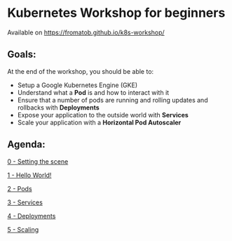 # Kubernetes Workshop for beginners

Available on https://fromatob.github.io/k8s-workshop/

## Goals:

At the end of the workshop, you should be able to:

- Setup a Google Kubernetes Engine (GKE)
- Understand what a **Pod** is and how to interact with it
- Ensure that a number of pods are running and rolling updates and rollbacks with **Deployments**
- Expose your application to the outside world with **Services**
- Scale your application with a **Horizontal Pod Autoscaler**

## Agenda:

[0 - Setting the scene](/k8s-workshop/0-SettingTheScene)

[1 - Hello World!](/k8s-workshop/1-HelloWorld)

[2 - Pods](/k8s-workshop/2-Pods)

[3 - Services](/k8s-workshop/3-Services)

[4 - Deployments](/k8s-workshop/4-Deployments)

[5 - Scaling](/k8s-workshop/5-Scaling)
